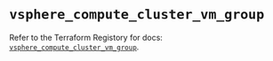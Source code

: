 # `vsphere_compute_cluster_vm_group`

Refer to the Terraform Registory for docs: [`vsphere_compute_cluster_vm_group`](https://www.terraform.io/docs/providers/vsphere/r/compute_cluster_vm_group).
